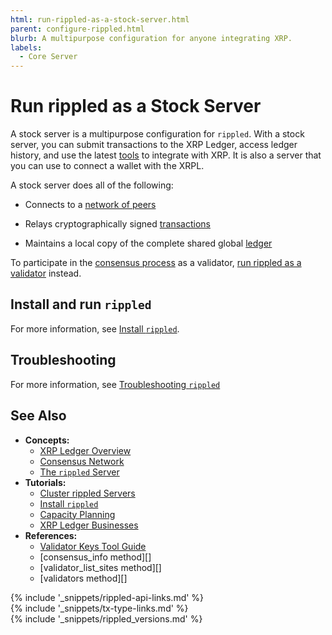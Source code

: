 ```yaml
---
html: run-rippled-as-a-stock-server.html
parent: configure-rippled.html
blurb: A multipurpose configuration for anyone integrating XRP.
labels:
  - Core Server
---
```

# Run rippled as a Stock Server

A stock server is a multipurpose configuration for `rippled`. With a stock server, you can submit transactions to the XRP Ledger, access ledger history, and use the latest [tools](software-ecosystem.html) to integrate with XRP. It is also a server that you can use to connect a wallet with the XRPL.


A stock server does all of the following:

- Connects to a [network of peers](consensus-network.html)

- Relays cryptographically signed [transactions](transaction-basics.html)

- Maintains a local copy of the complete shared global [ledger](ledgers.html)


To participate in the [consensus process](consensus.html) as a validator, [run rippled as a validator](run-rippled-as-a-validator.html) instead.


## Install and run `rippled`

For more information, see [Install `rippled`](install-rippled.html).

## Troubleshooting

For more information, see [Troubleshooting `rippled`](troubleshoot-the-rippled-server.html)


## See Also

- **Concepts:**
    - [XRP Ledger Overview](xrp-ledger-overview.html)
    - [Consensus Network](consensus-network.html)
    - [The `rippled` Server](xrpl-servers.html)
- **Tutorials:**
    - [Cluster rippled Servers](cluster-rippled-servers.html)
    - [Install `rippled`](install-rippled.html)
    - [Capacity Planning](capacity-planning.html)
    - [XRP Ledger Businesses](xrp-ledger-businesses.html)
- **References:**
    - [Validator Keys Tool Guide](https://github.com/ripple/validator-keys-tool/blob/master/doc/validator-keys-tool-guide.md)
    - [consensus_info method][]
    - [validator_list_sites method][]
    - [validators method][]


<!--{# common link defs #}-->
{% include '_snippets/rippled-api-links.md' %}			
{% include '_snippets/tx-type-links.md' %}			
{% include '_snippets/rippled_versions.md' %}
